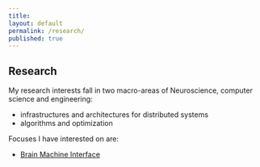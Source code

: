 ```yaml
---
title:
layout: default
permalink: /research/
published: true
---
```


## Research
My research interests fall in two macro-areas of Neuroscience, computer science and engineering:
- infrastructures and architectures for distributed systems
- algorithms and optimization

Focuses I have interested on are:
- [Brain Machine Interface]({{site.baseurl}}/research/)